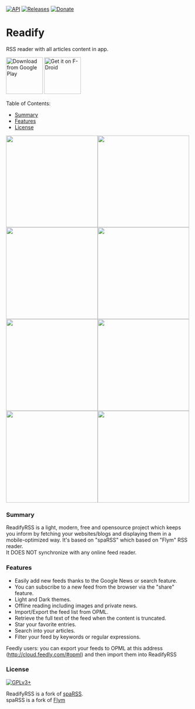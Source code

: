 [![API](https://img.shields.io/badge/API-14%2B-blue.svg?style=flat)](https://android-arsenal.com/api?level=14)
[![Releases](https://img.shields.io/badge/release-stable--1.4.1-brightgreen.svg)](https://github.com/ahmaabdo/ReadifyRSS/releases/latest)
[![Donate](https://img.shields.io/badge/Donate-PayPal-red.svg)](https://www.paypal.me/ahmaabdo)

# Readify
RSS reader with all articles content in app.

[<img src="https://play.google.com/intl/en_us/badges/images/generic/en_badge_web_generic.png" 
      alt="Download from Google Play" 
      height="100">](https://play.google.com/store/apps/details?id=ahmaabdo.readify.rss)
[<img src="https://gitlab.com/fdroid/artwork/raw/master/badge/get-it-on.png"
      alt="Get it on F-Droid"
      height="100">](https://f-droid.org)

Table of Contents:
* [Summary](#summary)
* [Features](#features)
* [License](#license)

<img src="https://raw.githubusercontent.com/ahmaabdo/ReadifyRSS/master/Screens/1.png" width="250"><img src="https://raw.githubusercontent.com/ahmaabdo/ReadifyRSS/master/Screens/2.png" width="250"><img src="https://raw.githubusercontent.com/ahmaabdo/ReadifyRSS/master/Screens/3.png" width="250"><img src="https://raw.githubusercontent.com/ahmaabdo/ReadifyRSS/master/Screens/4.png" width="250"><img src="https://raw.githubusercontent.com/ahmaabdo/ReadifyRSS/master/Screens/5.png" width="250"><img src="https://raw.githubusercontent.com/ahmaabdo/ReadifyRSS/master/Screens/6.png" width="250"><img src="https://raw.githubusercontent.com/ahmaabdo/ReadifyRSS/master/Screens/7.png" width="250"><img src="https://raw.githubusercontent.com/ahmaabdo/ReadifyRSS/master/Screens/8.png" width="250">

### Summary
ReadifyRSS is a light, modern, free and opensource project which keeps you inform by fetching your websites/blogs and displaying them in a mobile-optimized way.
It's based on "spaRSS" which based on "Flym" RSS reader.  
It DOES NOT synchronize with any online feed reader.

### Features
* Easily add new feeds thanks to the Google News or search feature.
* You can subscribe to a new feed from the browser via the "share" feature.
* Light and Dark themes.
* Offline reading including images and private news.
* Import/Export the feed list from OPML.
* Retrieve the full text of the feed when the content is truncated.
* Star your favorite entries.
* Search into your articles.
* Filter your feed by keywords or regular expressions.

Feedly users: you can export your feeds to OPML at this address (http://cloud.feedly.com/#opml) and then import them into ReadifyRSS

### License
[![GPLv3+](http://gplv3.fsf.org/gplv3-127x51.png)](https://github.com/ahmaabdo/ReadifyRSS/blob/master/LICENSE)

ReadifyRSS is a fork of [spaRSS](https://github.com/Etuldan/spaRSS).  
spaRSS is a fork of [Flym](https://github.com/FredJul/Flym)
